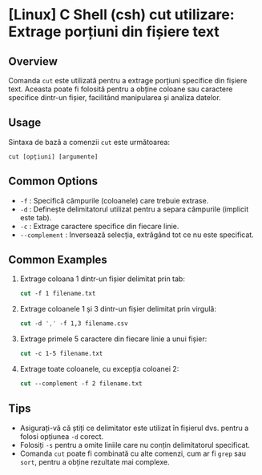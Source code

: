 # [Linux] C Shell (csh) cut utilizare: Extrage porțiuni din fișiere text

## Overview
Comanda `cut` este utilizată pentru a extrage porțiuni specifice din fișiere text. Aceasta poate fi folosită pentru a obține coloane sau caractere specifice dintr-un fișier, facilitând manipularea și analiza datelor.

## Usage
Sintaxa de bază a comenzii `cut` este următoarea:
```
cut [opțiuni] [argumente]
```

## Common Options
- `-f` : Specifică câmpurile (coloanele) care trebuie extrase.
- `-d` : Definește delimitatorul utilizat pentru a separa câmpurile (implicit este tab).
- `-c` : Extrage caractere specifice din fiecare linie.
- `--complement` : Inversează selecția, extrăgând tot ce nu este specificat.

## Common Examples
1. Extrage coloana 1 dintr-un fișier delimitat prin tab:
   ```csh
   cut -f 1 filename.txt
   ```

2. Extrage coloanele 1 și 3 dintr-un fișier delimitat prin virgulă:
   ```csh
   cut -d ',' -f 1,3 filename.csv
   ```

3. Extrage primele 5 caractere din fiecare linie a unui fișier:
   ```csh
   cut -c 1-5 filename.txt
   ```

4. Extrage toate coloanele, cu excepția coloanei 2:
   ```csh
   cut --complement -f 2 filename.txt
   ```

## Tips
- Asigurați-vă că știți ce delimitator este utilizat în fișierul dvs. pentru a folosi opțiunea `-d` corect.
- Folosiți `-s` pentru a omite liniile care nu conțin delimitatorul specificat.
- Comanda `cut` poate fi combinată cu alte comenzi, cum ar fi `grep` sau `sort`, pentru a obține rezultate mai complexe.
